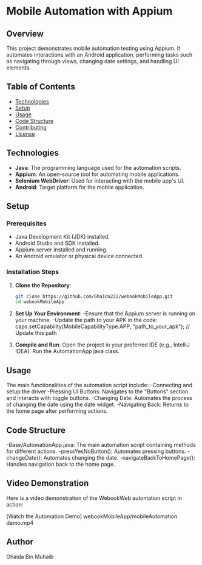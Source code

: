 # Mobile Automation with Appium

## Overview

This project demonstrates mobile automation testing using Appium. It automates interactions with an Android application, performing tasks such as navigating through views, changing date settings, and handling UI elements.

## Table of Contents

- [Technologies](#technologies)
- [Setup](#setup)
- [Usage](#usage)
- [Code Structure](#code-structure)
- [Contributing](#contributing)
- [License](#license)

## Technologies

- **Java**: The programming language used for the automation scripts.
- **Appium**: An open-source tool for automating mobile applications.
- **Selenium WebDriver**: Used for interacting with the mobile app's UI.
- **Android**: Target platform for the mobile application.

## Setup

### Prerequisites

- Java Development Kit (JDK) installed.
- Android Studio and SDK installed.
- Appium server installed and running.
- An Android emulator or physical device connected.

### Installation Steps

1. **Clone the Repository**:
   ```bash
   git clone https://github.com/Ghaida222/webookMobileApp.git
   cd webookMobileApp

2. **Set Up Your Environment**:
-Ensure that the Appium server is running on your machine.
-Update the path to your APK in the code:
caps.setCapability(MobileCapabilityType.APP, "path_to_your_apk"); // Update this path

3. **Compile and Run**:
Open the project in your preferred IDE (e.g., IntelliJ IDEA).
Run the AutomationApp java class.

## Usage 
The main functionalities of the automation script include:
-Connecting and setup the driver
-Pressing UI Buttons: Navigates to the "Buttons" section and interacts with toggle buttons.
-Changing Date: Automates the process of changing the date using the date widget.
-Navigating Back: Returns to the home page after performing actions.

## Code Structure
-Base/AutomationApp.java: The main automation script containing methods for different actions.
-pressYesNoButton(): Automates pressing buttons.
-changeDate(): Automates changing the date.
-navigateBackToHomePage(): Handles navigation back to the home page.


## Video Demonstration

Here is a video demonstration of the WebookWeb automation script in action:

[Watch the Automation Demo] webookMobileApp/mobileAutomation demo.mp4

## Author
Ghaida Bin Muhaib
